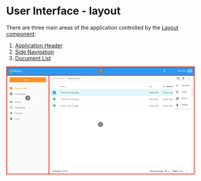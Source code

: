 ---
---

# User Interface - layout

There are three main areas of the application controlled by the [Layout component](https://github.com/Alfresco/alfresco-content-app/tree/master/src/app/components/layout):

1. [Application Header](/features/header)
2. [Side Navigation](/features/side-navigation)
3. [Document List](/features/document-list-layout)

![Features](../images/features-01.png)
